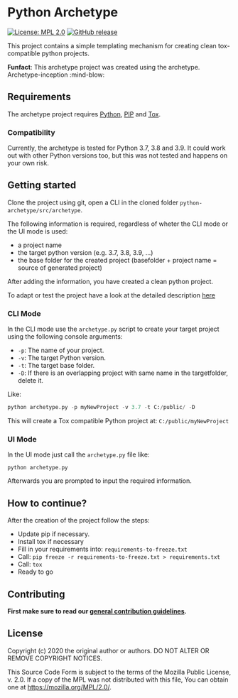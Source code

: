 # Python Archetype

[![License: MPL 2.0](https://img.shields.io/badge/License-MPL%202.0-brightgreen.svg)](https://opensource.org/licenses/MPL-2.0)
[![GitHub release](https://img.shields.io/github/v/release/fhooeaist/python-archetype.svg)](https://github.com/fhooeaist/python-archetype/releases)

This project contains a simple templating mechanism for creating clean tox-compatible python projects.

**Funfact**: This archetype project was created using the archetype. Archetype-inception :mind-blow:

## Requirements

The archetype project requires [Python](https://www.python.org/downloads/release/python-390/), [PIP](https://pip.pypa.io/en/stable/installing/) and [Tox](https://pypi.org/project/tox/).

### Compatibility

Currently, the archetype is tested for Python 3.7, 3.8 and 3.9. It could work out with other Python versions too, but this was not tested and happens on your own risk.


## Getting started

Clone the project using git, open a CLI in the cloned folder `python-archetype/src/archetype`.

The following information is required, regardless of wheter the CLI mode or the UI mode is used:
* a project name
* the target python version (e.g. 3.7, 3.8, 3.9, ...)
* the base folder for the created project (basefolder + project name = source of generated project)

After adding the information, you have created a clean python project.

To adapt or test the project have a look at the detailed description [here](./documentation/Tox.md)

### CLI Mode

In the CLI mode use the `archetype.py` script to create your target project using the following console arguments:
- `-p`: The name of your project.
- `-v`: The target Python version.
- `-t`: The target base folder.
- `-D`: If there is an overlapping project with same name in the targetfolder, delete it.

Like:
```python
python archetype.py -p myNewProject -v 3.7 -t C:/public/ -D
```

This will create a Tox compatible Python project at: `C:/public/myNewProject`

### UI Mode

In the UI mode just call the `archetype.py` file like:

```
python archetype.py
```

Afterwards you are prompted to input the required information.


## How to continue?

After the creation of the project follow the steps:

- Update pip if necessary.
- Install tox if necessary
- Fill in your requirements into: `requirements-to-freeze.txt`
- Call: `pip freeze -r requirements-to-freeze.txt > requirements.txt`
- Call: `tox`
- Ready to go

## Contributing

**First make sure to read our [general contribution guidelines](https://fhooeaist.github.io/CONTRIBUTING.html).**
   
## License

Copyright (c) 2020 the original author or authors.
DO NOT ALTER OR REMOVE COPYRIGHT NOTICES.

This Source Code Form is subject to the terms of the Mozilla Public
License, v. 2.0. If a copy of the MPL was not distributed with this
file, You can obtain one at https://mozilla.org/MPL/2.0/.
